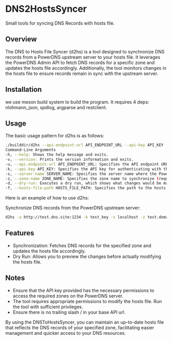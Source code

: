 # DNS2HostsSyncer
Small tools for syncing DNS Records with hosts file.

## Overview
The DNS to Hosts File Syncer (d2hs) is a tool designed to synchronize DNS records from a PowerDNS upstream server to your hosts file. It leverages the PowerDNS Admin API to fetch DNS records for a specific zone and updates the hosts file accordingly. Additionally, the tool monitors changes in the hosts file to ensure records remain in sync with the upstream server.

## Installation
we use meson build system to build the program. It requires 4 deps: nlohmann_json, spdlog, argparse and restclient.

## Usage
The basic usage pattern for d2hs is as follows:

```bash
./builddir/d2hs --api-endpoint-url API_ENDPOINT_URL --api-key API_KEY --server-name SERVER_NAME --zone-name ZONE_NAME [options]
Command-Line Arguments
-h, --help: Shows the help message and exits.
-v, --version: Prints the version information and exits.
-u, --api-endpoint-url API_ENDPOINT_URL: Specifies the API endpoint URL (required).
-k, --api-key API_KEY: Specifies the API key for authenticating with the API endpoint (required).
-s, --server-name SERVER_NAME: Specifies the server name where the PowerDNS instance is running (required).
-z, --zone-name ZONE_NAME: Specifies the zone name to synchronize (required).
-d, --dry-run: Executes a dry run, which shows what changes would be made without actually modifying the hosts file.
-f, --hosts-file-path HOSTS_FILE_PATH: Specifies the path to the hosts file. If not provided, the default is "/etc/hosts".
```

Here is an example of how to use d2hs:

Synchronize DNS records from the PowerDNS upstream server:

```bash
d2hs -u http://test.dns.site:1234 -k test_key -s localhost -z test.domain. -f /home/test/temp/hosts
```

## Features
- Synchronization: Fetches DNS records for the specified zone and updates the hosts file accordingly.
- Dry Run: Allows you to preview the changes before actually modifying the hosts file.

## Notes
- Ensure that the API key provided has the necessary permissions to access the required zones on the PowerDNS server.
- The tool requires appropriate permissions to modify the hosts file. Run the tool with sufficient privileges.
- Ensure there is no trailing slash / in your base API url.

By using the DNSToHostsSyncer, you can maintain an up-to-date hosts file that reflects the DNS records of your specified zone, facilitating easier management and quicker access to your DNS resources.






